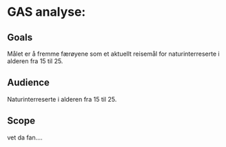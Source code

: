 # GAS analyse:

## Goals

Målet er å fremme færøyene som et aktuellt reisemål for naturinterreserte i alderen fra 15 til 25.

## Audience

Naturinterreserte i alderen fra 15 til 25.

## Scope

vet da fan....
